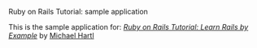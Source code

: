 Ruby on Rails Tutorial: sample application

This is the sample application for:
[*Ruby on Rails Tutorial: Learn Rails by Example*](http://railstutorial.org/)
by [Michael Hartl](http://michaelhartl.com/)
